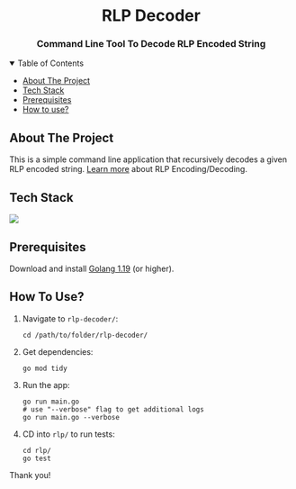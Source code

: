 <h1 align="center">RLP Decoder</h1>

<h3 align="center">Command Line Tool To Decode RLP Encoded String </h3>

<!-- TABLE OF CONTENTS -->
<details open>
  <summary>Table of Contents</summary>
  <ul>
    <li><a href="#about-the-project">About The Project</a></li>
    <li><a href="#tech-stack">Tech Stack</a></li>
    <li><a href="#prerequisites">Prerequisites</a></li>
    <li><a href="#how-to-use">How to use?</a></li>
  </ul>
</details>

## About The Project

This is a simple command line application that recursively decodes a given RLP encoded string. [Learn more](https://ethereum.org/en/developers/docs/data-structures-and-encoding/rlp/) about RLP Encoding/Decoding.  

## Tech Stack

[![](https://img.shields.io/badge/Built_with-Go-green?style=for-the-badge&logo=Go)](https://go.dev/)

## Prerequisites

Download and install [Golang 1.19](https://go.dev/doc/install) (or higher).  

## How To Use?

1. Navigate to `rlp-decoder/`:
   ``` 
   cd /path/to/folder/rlp-decoder/
   ```
2. Get dependencies:
   ``` 
   go mod tidy
   ```
3. Run the app:
   ``` 
   go run main.go 
   # use "--verbose" flag to get additional logs
   go run main.go --verbose 
   ```
4. CD into `rlp/` to run tests: 
   ``` 
   cd rlp/
   go test
   ```

Thank you!